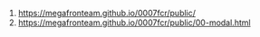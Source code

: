 1. <https://megafronteam.github.io/0007fcr/public/>
2. <https://megafronteam.github.io/0007fcr/public/00-modal.html>